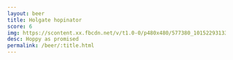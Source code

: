 ```yaml
---
layout: beer
title: Holgate hopinator
score: 6
img: https://scontent.xx.fbcdn.net/v/t1.0-0/p480x480/577380_10152293133158745_1128439575_n.jpg?oh=cfeae2c86daa688be5645b0e7824178f&oe=5908C3B5
desc: Hoppy as promised
permalink: /beer/:title.html
---
```

